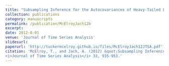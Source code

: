 ```yaml
---
title: "Subsampling Inference for the Autocovariances of Heavy-Tailed Long Memory Time Series"
collection: publications
category: manuscripts
permalink: /publication/McElroyJach12b
excerpt: 
date: 2012-8-01
venue: 'Journal of Time Series Analysis'
slidesurl: 
paperurl: 'http://tuckermcelroy.github.io/files/McElroyJach12JTSA.pdf'
citation: 'McElroy, T., and Jach, A. (2012) &quot;Subsampling Inference for the Autocovariances of Heavy-Tailed Long Memory Time Series.&quot; 
<i>Journal of Time Series Analysis</i> 33, 935-953.'
---
```

